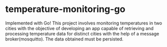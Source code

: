 # temperature-monitoring-go
Implemented with Go! This project involves monitoring temperatures in two cities with the objective of developing an app capable of retrieving and processing temperature data for distinct cities with the help of a message broker(mosquitto). The data obtained must be persisted.
